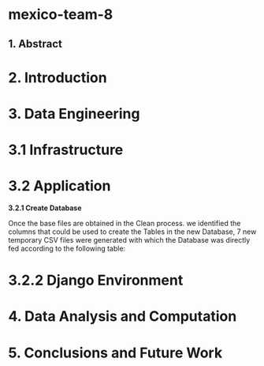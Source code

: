 # mexico-team-8
## 1. Abstract
# 2. Introduction
# 3. Data Engineering
#   3.1 Infrastructure
#   3.2 Application
**3.2.1 Create Database**

Once the base files are obtained in the Clean process. we identified the columns that could be used to create the Tables in the new Database, 7 new temporary CSV files were generated with which the Database was directly fed according to the following table:

#     3.2.2 Django Environment
# 4. Data Analysis and Computation
# 5. Conclusions and Future Work
